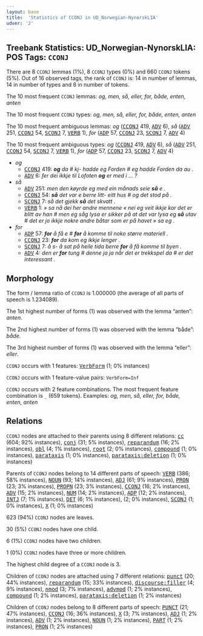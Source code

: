 ```yaml
---
layout: base
title:  'Statistics of CCONJ in UD_Norwegian-NynorskLIA'
udver: '2'
---
```


## Treebank Statistics: UD_Norwegian-NynorskLIA: POS Tags: `CCONJ`

There are 8 `CCONJ` lemmas (1%), 8 `CCONJ` types (0%) and 660 `CCONJ` tokens (5%).
Out of 16 observed tags, the rank of `CCONJ` is: 14 in number of lemmas, 14 in number of types and 8 in number of tokens.

The 10 most frequent `CCONJ` lemmas: <em>og, men, så, eller, for, både, enten, anten</em>

The 10 most frequent `CCONJ` types:  <em>og, men, så, eller, for, både, enten, anten</em>

The 10 most frequent ambiguous lemmas: <em>og</em> (<tt><a href="no_nynorsklia-pos-CCONJ.html">CCONJ</a></tt> 419, <tt><a href="no_nynorsklia-pos-ADV.html">ADV</a></tt> 6), <em>så</em> (<tt><a href="no_nynorsklia-pos-ADV.html">ADV</a></tt> 251, <tt><a href="no_nynorsklia-pos-CCONJ.html">CCONJ</a></tt> 54, <tt><a href="no_nynorsklia-pos-SCONJ.html">SCONJ</a></tt> 7, <tt><a href="no_nynorsklia-pos-VERB.html">VERB</a></tt> 1), <em>for</em> (<tt><a href="no_nynorsklia-pos-ADP.html">ADP</a></tt> 57, <tt><a href="no_nynorsklia-pos-CCONJ.html">CCONJ</a></tt> 23, <tt><a href="no_nynorsklia-pos-SCONJ.html">SCONJ</a></tt> 7, <tt><a href="no_nynorsklia-pos-ADV.html">ADV</a></tt> 4)

The 10 most frequent ambiguous types:  <em>og</em> (<tt><a href="no_nynorsklia-pos-CCONJ.html">CCONJ</a></tt> 419, <tt><a href="no_nynorsklia-pos-ADV.html">ADV</a></tt> 6), <em>så</em> (<tt><a href="no_nynorsklia-pos-ADV.html">ADV</a></tt> 251, <tt><a href="no_nynorsklia-pos-CCONJ.html">CCONJ</a></tt> 54, <tt><a href="no_nynorsklia-pos-SCONJ.html">SCONJ</a></tt> 7, <tt><a href="no_nynorsklia-pos-VERB.html">VERB</a></tt> 1), <em>for</em> (<tt><a href="no_nynorsklia-pos-ADP.html">ADP</a></tt> 57, <tt><a href="no_nynorsklia-pos-CCONJ.html">CCONJ</a></tt> 23, <tt><a href="no_nynorsklia-pos-SCONJ.html">SCONJ</a></tt> 7, <tt><a href="no_nynorsklia-pos-ADV.html">ADV</a></tt> 4)


* <em>og</em>
  * <tt><a href="no_nynorsklia-pos-CCONJ.html">CCONJ</a></tt> 419: <em><b>og</b> da # kj- hadde eg Forden # eg hadde Forden da au .</em>
  * <tt><a href="no_nynorsklia-pos-ADV.html">ADV</a></tt> 6: <em>fer dei ikkje til Lofoten <b>og</b> er med i … ?</em>
* <em>så</em>
  * <tt><a href="no_nynorsklia-pos-ADV.html">ADV</a></tt> 251: <em>men den køyrde eg med ein månads seie <b>så</b> e .</em>
  * <tt><a href="no_nynorsklia-pos-CCONJ.html">CCONJ</a></tt> 54: <em><b>så</b> det var e berre litt- eitt hus # og det stod på .</em>
  * <tt><a href="no_nynorsklia-pos-SCONJ.html">SCONJ</a></tt> 7: <em>så det gjekk <b>så</b> det skvatt .</em>
  * <tt><a href="no_nynorsklia-pos-VERB.html">VERB</a></tt> 1: <em>» sa nå dei her andre mennene « nei eg veit ikkje kor det er blitt av han # men eg såg lysa er sikker på at det var lysa eg <b>så</b> utav # det er jo ikkje nokre andre båtar som er på havet » sa eg .</em>
* <em>for</em>
  * <tt><a href="no_nynorsklia-pos-ADP.html">ADP</a></tt> 57: <em><b>for</b> å få e # <b>for</b> å komme til noko større materiell .</em>
  * <tt><a href="no_nynorsklia-pos-CCONJ.html">CCONJ</a></tt> 23: <em><b>for</b> da kom eg ikkje lenger .</em>
  * <tt><a href="no_nynorsklia-pos-SCONJ.html">SCONJ</a></tt> 7: <em>å s- å sat på heile tida berre <b>for</b> å få komme til byen .</em>
  * <tt><a href="no_nynorsklia-pos-ADV.html">ADV</a></tt> 4: <em>den er <b>for</b> tung # denne ja ja når det er trekkspel da # er det interessant .</em>

## Morphology

The form / lemma ratio of `CCONJ` is 1.000000 (the average of all parts of speech is 1.234089).

The 1st highest number of forms (1) was observed with the lemma “anten”: <em>anten</em>.

The 2nd highest number of forms (1) was observed with the lemma “både”: <em>både</em>.

The 3rd highest number of forms (1) was observed with the lemma “eller”: <em>eller</em>.

`CCONJ` occurs with 1 features: <tt><a href="no_nynorsklia-feat-VerbForm.html">VerbForm</a></tt> (1; 0% instances)

`CCONJ` occurs with 1 feature-value pairs: `VerbForm=Inf`

`CCONJ` occurs with 2 feature combinations.
The most frequent feature combination is `_` (659 tokens).
Examples: <em>og, men, så, eller, for, både, enten, anten</em>


## Relations

`CCONJ` nodes are attached to their parents using 8 different relations: <tt><a href="no_nynorsklia-dep-cc.html">cc</a></tt> (604; 92% instances), <tt><a href="no_nynorsklia-dep-conj.html">conj</a></tt> (31; 5% instances), <tt><a href="no_nynorsklia-dep-reparandum.html">reparandum</a></tt> (16; 2% instances), <tt><a href="no_nynorsklia-dep-obl.html">obl</a></tt> (4; 1% instances), <tt><a href="no_nynorsklia-dep-root.html">root</a></tt> (2; 0% instances), <tt><a href="no_nynorsklia-dep-compound.html">compound</a></tt> (1; 0% instances), <tt><a href="no_nynorsklia-dep-parataxis.html">parataxis</a></tt> (1; 0% instances), <tt><a href="no_nynorsklia-dep-parataxis-deletion.html">parataxis:deletion</a></tt> (1; 0% instances)

Parents of `CCONJ` nodes belong to 14 different parts of speech: <tt><a href="no_nynorsklia-pos-VERB.html">VERB</a></tt> (386; 58% instances), <tt><a href="no_nynorsklia-pos-NOUN.html">NOUN</a></tt> (93; 14% instances), <tt><a href="no_nynorsklia-pos-ADJ.html">ADJ</a></tt> (61; 9% instances), <tt><a href="no_nynorsklia-pos-PRON.html">PRON</a></tt> (23; 3% instances), <tt><a href="no_nynorsklia-pos-PROPN.html">PROPN</a></tt> (23; 3% instances), <tt><a href="no_nynorsklia-pos-CCONJ.html">CCONJ</a></tt> (16; 2% instances), <tt><a href="no_nynorsklia-pos-ADV.html">ADV</a></tt> (15; 2% instances), <tt><a href="no_nynorsklia-pos-NUM.html">NUM</a></tt> (14; 2% instances), <tt><a href="no_nynorsklia-pos-ADP.html">ADP</a></tt> (12; 2% instances), <tt><a href="no_nynorsklia-pos-INTJ.html">INTJ</a></tt> (7; 1% instances), <tt><a href="no_nynorsklia-pos-DET.html">DET</a></tt> (6; 1% instances),  (2; 0% instances), <tt><a href="no_nynorsklia-pos-SCONJ.html">SCONJ</a></tt> (1; 0% instances), <tt><a href="no_nynorsklia-pos-X.html">X</a></tt> (1; 0% instances)

623 (94%) `CCONJ` nodes are leaves.

30 (5%) `CCONJ` nodes have one child.

6 (1%) `CCONJ` nodes have two children.

1 (0%) `CCONJ` nodes have three or more children.

The highest child degree of a `CCONJ` node is 3.

Children of `CCONJ` nodes are attached using 7 different relations: <tt><a href="no_nynorsklia-dep-punct.html">punct</a></tt> (20; 44% instances), <tt><a href="no_nynorsklia-dep-reparandum.html">reparandum</a></tt> (15; 33% instances), <tt><a href="no_nynorsklia-dep-discourse-filler.html">discourse:filler</a></tt> (4; 9% instances), <tt><a href="no_nynorsklia-dep-nmod.html">nmod</a></tt> (3; 7% instances), <tt><a href="no_nynorsklia-dep-advmod.html">advmod</a></tt> (1; 2% instances), <tt><a href="no_nynorsklia-dep-compound.html">compound</a></tt> (1; 2% instances), <tt><a href="no_nynorsklia-dep-parataxis-deletion.html">parataxis:deletion</a></tt> (1; 2% instances)

Children of `CCONJ` nodes belong to 8 different parts of speech: <tt><a href="no_nynorsklia-pos-PUNCT.html">PUNCT</a></tt> (21; 47% instances), <tt><a href="no_nynorsklia-pos-CCONJ.html">CCONJ</a></tt> (16; 36% instances), <tt><a href="no_nynorsklia-pos-X.html">X</a></tt> (3; 7% instances), <tt><a href="no_nynorsklia-pos-ADJ.html">ADJ</a></tt> (1; 2% instances), <tt><a href="no_nynorsklia-pos-ADV.html">ADV</a></tt> (1; 2% instances), <tt><a href="no_nynorsklia-pos-NOUN.html">NOUN</a></tt> (1; 2% instances), <tt><a href="no_nynorsklia-pos-PART.html">PART</a></tt> (1; 2% instances), <tt><a href="no_nynorsklia-pos-PRON.html">PRON</a></tt> (1; 2% instances)

